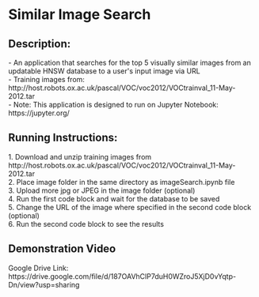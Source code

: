 # Similar Image Search
<h2>Description:</h2>
- An application that searches for the top 5 visually similar images from an updatable HNSW database to a user's input image via URL <br/>
- Training images from: http://host.robots.ox.ac.uk/pascal/VOC/voc2012/VOCtrainval_11-May-2012.tar <br/>
- Note: This application is designed to run on Jupyter Notebook: https://jupyter.org/<br/>
<h2>Running Instructions:</h2>
1. Download and unzip training images from http://host.robots.ox.ac.uk/pascal/VOC/voc2012/VOCtrainval_11-May-2012.tar <br/>
2. Place image folder in the same directory as imageSearch.ipynb file <br/>
3. Upload more jpg or JPEG in the image folder (optional)<br/>
4. Run the first code block and wait for the database to be saved <br/>
5. Change the URL of the image where specified in the second code block (optional)<br/>
6. Run the second code block to see the results<br/>
<h2>Demonstration Video</h2>
Google Drive Link: https://drive.google.com/file/d/187OAVhClP7duH0WZroJ5XjD0vYqtp-Dn/view?usp=sharing

